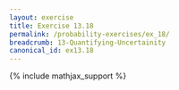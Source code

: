 ```yaml
---
layout: exercise
title: Exercise 13.18
permalink: /probability-exercises/ex_18/
breadcrumb: 13-Quantifying-Uncertainity
canonical_id: ex13.18
---
```


{% include mathjax_support %}
